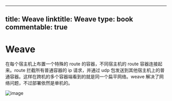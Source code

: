 
---
title: Weave
linktitle: Weave
type: book
commentable: true
---

# Weave

在每个宿主机上布置一个特殊的 route 的容器，不同宿主机的 route 容器连接起来。route 拦截所有普通容器的 ip 请求，并通过 udp 包发送到其他宿主机上的普通容器。这样在跨机的多个容器端看到的就是同一个扁平网络。weave 解决了网络问题，不过部署依然是单机的。

![image](https://user-images.githubusercontent.com/5803001/45594701-a3127780-b9d1-11e8-8067-6b25fd5a9064.png)

    
